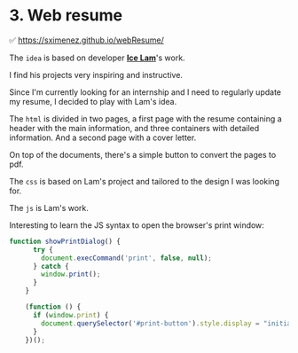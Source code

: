 # 3. Web resume

✅ https://sximenez.github.io/webResume/


The ```idea``` is based on developer <a href="https://github.com/icelam/html-cv-poc">__Ice Lam__</a>'s work. 

I find his projects very inspiring and instructive.

Since I'm currently looking for an internship and I need to regularly update my resume, I decided to play with Lam's idea.

The ```html``` is divided in two pages, a first page with the resume containing a header with the main information, and three containers with detailed information.
And a second page with a cover letter.

On top of the documents, there's a simple button to convert the pages to pdf.

The ```css``` is based on Lam's project and tailored to the design I was looking for.

The ```js``` is Lam's work.

Interesting to learn the JS syntax to open the browser's print window:

```Javascript
function showPrintDialog() {
      try {
        document.execCommand('print', false, null);
      } catch {
        window.print();
      }
    }

    (function () {
      if (window.print) {
        document.querySelector('#print-button').style.display = "initial";
      }
    })();
```